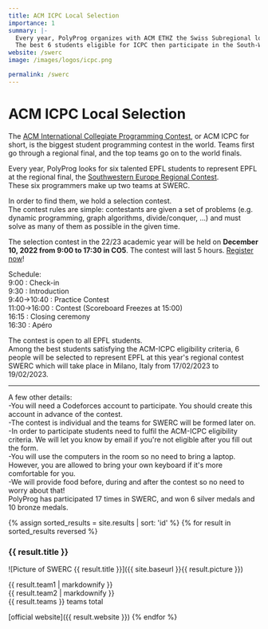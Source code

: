 ```yaml
---
title: ACM ICPC Local Selection 
importance: 1
summary: |-
  Every year, PolyProg organizes with ACM ETHZ the Swiss Subregional local selection contest for ACM ICPC .  
  The best 6 students eligible for ICPC then participate in the South-Western European Regional Contest (SWERC).
website: /swerc
image: /images/logos/icpc.png

permalink: /swerc
---
```


# ACM ICPC Local Selection

The [ACM International Collegiate Programming Contest](https://icpc.global/), or ACM ICPC for short, is the biggest student programming contest in the world.
Teams first go through a regional final, and the top teams go on to the world finals.

Every year, PolyProg looks for six talented EPFL students to represent EPFL at the regional final, the [Southwestern Europe Regional Contest](https://swerc.eu/).  
These six programmers make up two teams at SWERC. 

In order to find them, we hold a selection contest.  
The contest rules are simple: contestants are given a set of problems (e.g. dynamic programming, graph algorithms, divide/conquer, ...)
and must solve as many of them as possible in the given time.

The selection contest in the 22/23 academic year will be held on **December 10, 2022 from 9:00 to 17:30 in CO5**. The contest will last 5 hours.
[Register now](https://forms.gle/VJNNkErk2xmca4Hq7)!

Schedule:    
9:00 : Check-in    
9:30 : Introduction    
9:40->10:40 : Practice Contest    
11:00->16:00 : Contest (Scoreboard Freezes at 15:00)    
16:15 : Closing ceremony    
16:30 : Apéro    

The contest is open to all EPFL students.    
Among the best students satisfying the ACM-ICPC eligibility criteria, 6 people will be selected to represent EPFL at this year's regional contest SWERC which will take place in Milano, Italy from 17/02/2023 to 19/02/2023.    

---

A few other details:    
-You will need a Codeforces account to participate. You should create this account in advance of the contest.    
-The contest is individual and the teams for SWERC will be formed later on.    
-In order to participate students need to fulfil the ACM-ICPC eligibility criteria. We will let you know by email if you're not eligible after you fill out the form.    
-You will use the computers in the room so no need to bring a laptop. However, you are allowed to bring your own keyboard if it's more comfortable for you.    
-We will provide food before, during and after the contest so no need to worry about that!     
PolyProg has participated 17 times in SWERC, and won 6 silver medals and 10 bronze medals.    

{% assign sorted_results = site.results | sort: 'id' %}
{% for result in sorted_results reversed %}
### {{ result.title }}

![Picture of SWERC {{ result.title }}]({{ site.baseurl }}{{ result.picture }})

{{ result.team1 | markdownify }}  
{{ result.team2 | markdownify }}  
{{ result.teams }} teams total

[official website]({{ result.website }})
{% endfor %}
